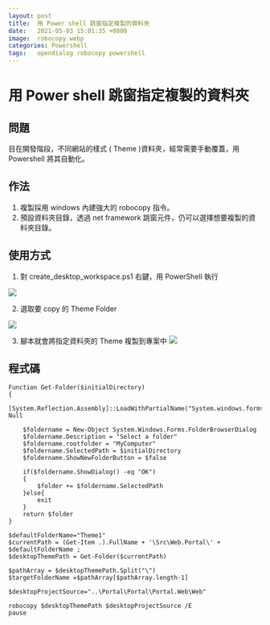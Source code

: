 ```yaml
---
layout: post
title:  用 Power shell 跳窗指定複製的資料夾
date:   2021-05-03 15:01:35 +0800
image:  robocopy.webp
categories: Powershell
tags:   opendialog robocopy powershell
---
```


# 用 Power shell 跳窗指定複製的資料夾
## 問題
目在開發階段，不同網站的樣式 ( Theme )資料夾，經常需要手動覆蓋，用Powershell 將其自動化。

## 作法
1. 複製採用 windows 內建強大的 robocopy 指令。
2. 預設資料夾目錄，透過 net framework 跳窗元件，仍可以選擇想要複製的資料夾目錄。


## 使用方式
1. 對 create_desktop_workspace.ps1 右鍵，用 PowerShell 執行

![](https://i.imgur.com/y4bvyXF.webp)

2. 選取要 copy 的 Theme Folder 

![](https://i.imgur.com/1CJbX54.webp)

3. 腳本就會將指定資料夾的 Theme 複製到專案中
![](https://i.imgur.com/dwiYrGX.webp)

## 程式碼
```
Function Get-Folder($initialDirectory)
{
    [System.Reflection.Assembly]::LoadWithPartialName("System.windows.forms")|Out-Null

    $foldername = New-Object System.Windows.Forms.FolderBrowserDialog
    $foldername.Description = "Select a folder"
    $foldername.rootfolder = "MyComputer"
    $foldername.SelectedPath = $initialDirectory
	$foldername.ShowNewFolderButton = $false
	
    if($foldername.ShowDialog() -eq "OK")
    {		
        $folder += $foldername.SelectedPath
    }else{
		exit		
	}
    return $folder
}

$defaultFolderName="Theme1"
$currentPath = (Get-Item .).FullName + '\Src\Web.Portal\' + $defaultFolderName ;
$desktopThemePath = Get-Folder($currentPath)

$pathArray = $desktopThemePath.Split("\")
$targetFolderName =$pathArray[$pathArray.length-1]

$desktopProjectSource="..\Portal\Portal\Portal.Web\Web"

robocopy $desktopThemePath $desktopProjectSource /E
pause


```

